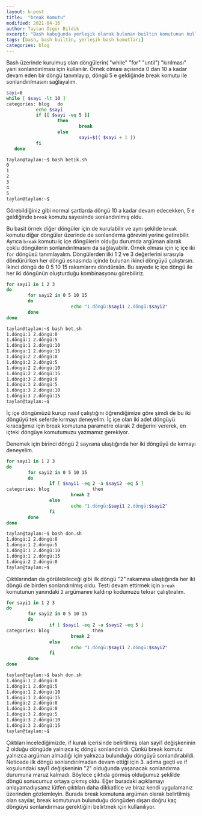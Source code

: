 ```yaml
---
layout: b-post
title:  "break Komutu"
modified: 2021-04-16
author: Taylan Özgür Bildik
excerpt: "Bash kabuğunda yerleşik olarak bulunan builtin komutunun kullanım açıklamasıdır."
tags: [bash, bash builtin, yerleşik bash komutları]
categories: blog 
---
```


Bash üzerinde kurulmuş olan döngülerin( "while" "for" "until") "kırılması" yani sonlandırılması için kullanılır.  Örnek olması açısında 0 dan 10 a kadar devam eden bir döngü tanımlayıp, döngü 5 e geldiğinde break komutu ile sonlandırılmasını sağlayalım.

```bash
sayi=0
while [ $sayi -lt 10 ]
categories: blog   do
           echo $sayi
           if [[ $sayi -eq 5 ]] 
                   then
                           break
                   else
                           sayi=$(( $sayi + 1 ))
           fi
   done
```

```bash
taylan@taylan:~$ bash betik.sh 
0
1
2
3
4
5
taylan@taylan:~$
```

Görebildiğiniz gibi normal şartlarda döngü 10 a kadar devam edecekken, 5 e geldiğinde `break` komutu sayesinde sonlandırılmış oldu.

Bu basit örnek diğer döngüler için de kurulabilir ve aynı şekilde `break` komutu diğer döngüler üzerinde de sonlandırma görevini yerine getirebilir. Ayrıca `break` komutu iç içe döngülerin olduğu durumda argüman alarak çoklu döngülerin sonlandırılmasını da sağlayabilir. Örnek olması için iç içe iki `for` döngüsü tanımlayalım. Döngülerden ilki 1 2 ve 3 değerlerini sırasıyla döndürürken her döngü esnasında içinde bulunan ikinci döngüyü çalıştırsın. İkinci döngü de 0 5 10 15 rakamlarını döndürsün. Bu sayede iç içe döngü ile her iki döngünün oluşturduğu kombinasyonu görebiliriz. 

```bash
for sayi1 in 1 2 3 
do
        for sayi2 in 0 5 10 15
        do
                        echo "1.döngü:$sayi1 2.döngü:$sayi2"
        done
done
```

```bash
taylan@taylan:~$ bash bet.sh 
1.döngü:1 2.döngü:0
1.döngü:1 2.döngü:5
1.döngü:1 2.döngü:10
1.döngü:1 2.döngü:15
1.döngü:2 2.döngü:0
1.döngü:2 2.döngü:5
1.döngü:2 2.döngü:10
1.döngü:2 2.döngü:15
1.döngü:3 2.döngü:0
1.döngü:3 2.döngü:5
1.döngü:3 2.döngü:10
1.döngü:3 2.döngü:15
taylan@taylan:~$
```

İç içe döngümüzü kurup nasıl çalıştığını öğrendiğimize göre şimdi de bu iki döngüyü tek seferde kırmayı deneyelim. İç içe olan iki adet döngüyü kıracağımız için break komutuna parametre olarak 2 değerini vererek, en içteki döngüye komutumuzu yazmamız gerekiyor.

Denemek için birinci döngü 2 sayısına ulaştığında her iki döngüyü de kırmayı deneyelim.

```bash
for sayi1 in 1 2 3 
do
        for sayi2 in 0 5 10 15
        do
                if [ $sayi1 -eq 2 -a $sayi2 -eq 5 ]
categories: blog                then
                        break 2
                else
                        echo "1.döngü:$sayi1 2.döngü:$sayi2"
                fi
        done
done
```

```bash
taylan@taylan:~$ bash don.sh 
1.döngü:1 2.döngü:0
1.döngü:1 2.döngü:5
1.döngü:1 2.döngü:10
1.döngü:1 2.döngü:15
1.döngü:2 2.döngü:0
taylan@taylan:~$
```

Çıktılarından da görülebileceği gibi ilk döngü "2" rakamına ulaştığında her iki döngü de birden sonlandırılmış oldu. Testi devam ettirmek için `break` komutunun yanındaki `2` argümanını kaldırıp kodumuzu tekrar çalıştıralım.

```bash
for sayi1 in 1 2 3 
do
        for sayi2 in 0 5 10 15
        do
                if [ $sayi1 -eq 2 -a $sayi2 -eq 5 ]
categories: blog                then
                        break 2
                else
                        echo "1.döngü:$sayi1 2.döngü:$sayi2"
                fi
        done
done
```

```bash
taylan@taylan:~$ bash don.sh 
1.döngü:1 2.döngü:0
1.döngü:1 2.döngü:5
1.döngü:1 2.döngü:10
1.döngü:1 2.döngü:15
1.döngü:2 2.döngü:0
1.döngü:3 2.döngü:0
1.döngü:3 2.döngü:5
1.döngü:3 2.döngü:10
1.döngü:3 2.döngü:15
taylan@taylan:~$
```

Çıktıları incelediğimizde, if kuralı içerisinde belirtilmiş olan sayi1 değişkeninin 2 olduğu döngüde yalnızca iç döngü sonlandırıldı. Çünkü break komutu yalnızca argüman almadığı için yalnızca bulunduğu döngüyü sonlandırabildi. Neticede ilk döngü sonlandırılmadan devam ettiği için 3. adıma geçti ve if koşulundaki sayi1 değişkeninin "2" olduğunda yaşanacak sonlandırma durumuna maruz kalmadı. Böylece çıktıda görmüş olduğumuz şeklilde döngü sonucumuz ortaya çıkmış oldu. Eğer buradaki açıklamayı anlayamadıysanız lütfen çıktıları daha dikkatlice ve biraz kendi uygulamanız üzerinden gözlemleyin. Burada break komutuna argüman olarak belirtilmiş olan sayılar, break komutunun bulunduğu döngüden dışarı doğru kaç döngüyü sonlandırması gerektiğini belirtmek için kullanılıyor.